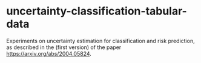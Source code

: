 # uncertainty-classification-tabular-data
Experiments on uncertainty estimation for classification and risk prediction, as described in the (first version) of the paper https://arxiv.org/abs/2004.05824.
